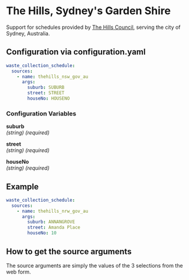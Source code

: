 # The Hills, Sydney's Garden Shire

Support for schedules provided by [The Hills Council](https://www.thehills.nsw.gov.au/Home), serving the city of Sydney, Australia.

## Configuration via configuration.yaml

```yaml
waste_collection_schedule:
  sources:
    - name: thehills_nsw_gov_au
      args:
        suburb: SUBURB
        street: STREET
        houseNo: HOUSENO
```

### Configuration Variables

**suburb**<br>
*(string) (required)*

**street**<br>
*(string) (required)*

**houseNo**<br>
*(string) (required)*

## Example

```yaml
waste_collection_schedule:
  sources:
    - name: thehills_nrw_gov_au
      args:
        suburb: ANNANGROVE
        street: Amanda Place
        houseNo: 10
```

## How to get the source arguments

The source arguments are simply the values of the 3 selections from the web form.
